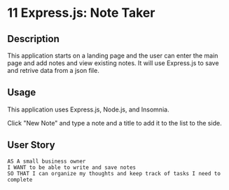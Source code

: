 # 11 Express.js: Note Taker

## Description

This application starts on a landing page and the user can enter the main page and add notes and view existing notes. It will use Express.js to save and retrive data from a json file.

## Usage

This application uses Express.js, Node.js, and Insomnia.

Click "New Note" and type a note and a title to add it to the list to the side. 

## User Story
```
AS A small business owner
I WANT to be able to write and save notes
SO THAT I can organize my thoughts and keep track of tasks I need to complete
```